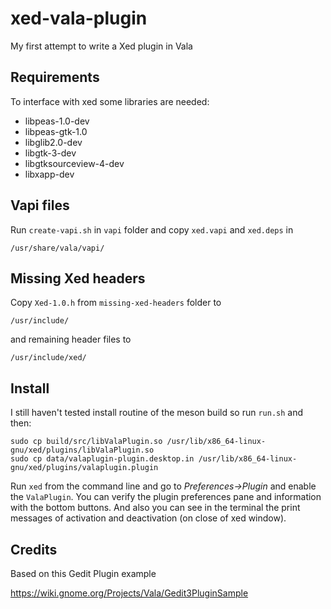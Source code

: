 # xed-vala-plugin

My first attempt to write a Xed plugin in Vala

## Requirements

To interface with xed some libraries are needed:

* libpeas-1.0-dev
* libpeas-gtk-1.0
* libglib2.0-dev
* libgtk-3-dev
* libgtksourceview-4-dev
* libxapp-dev
  
## Vapi files

Run <code>create-vapi.sh</code> in <code>vapi</code> folder and copy <code>xed.vapi</code> and <code>xed.deps</code> in 
    
    /usr/share/vala/vapi/

## Missing Xed headers

Copy <code>Xed-1.0.h</code> from <code>missing-xed-headers</code> folder to

    /usr/include/

and remaining header files to

    /usr/include/xed/

## Install

I still haven't tested install routine of the meson build so run <code>run.sh</code> and then:

    sudo cp build/src/libValaPlugin.so /usr/lib/x86_64-linux-gnu/xed/plugins/libValaPlugin.so
    sudo cp data/valaplugin-plugin.desktop.in /usr/lib/x86_64-linux-gnu/xed/plugins/valaplugin.plugin

Run <code>xed</code> from the command line and go to <i>Preferences->Plugin</i> and enable the <code>ValaPlugin</code>. 
You can verify the plugin preferences pane and information with the bottom buttons.
And also you can see in the terminal the print messages of activation and deactivation (on close of xed window).

## Credits

Based on this Gedit Plugin example

https://wiki.gnome.org/Projects/Vala/Gedit3PluginSample